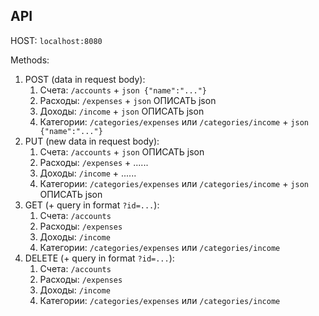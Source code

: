 ## API

HOST: `localhost:8080`

Methods:
1) POST (data in request body):
   1) Счета: `/accounts` + `json {"name":"..."}`
   2) Расходы: `/expenses` + `json` ОПИСАТЬ json
   3) Доходы: `/income` + `json` ОПИСАТЬ json
   4) Категории: `/categories/expenses` или `/categories/income` + `json {"name":"..."}`
2) PUT (new data in request body):
   1) Счета: `/accounts` + `json` ОПИСАТЬ json
   2) Расходы: `/expenses` + ......
   3) Доходы: `/income` + ......
   4) Категории: `/categories/expenses` или `/categories/income` + `json` ОПИСАТЬ json
3) GET (+ query in format `?id=...`):
   1) Счета: `/accounts`
   2) Расходы: `/expenses`
   3) Доходы: `/income`
   4) Категории: `/categories/expenses` или `/categories/income`
4) DELETE (+ query in format `?id=...`): 
   1) Счета: `/accounts`
   2) Расходы: `/expenses`
   3) Доходы: `/income`
   4) Категории: `/categories/expenses` или `/categories/income`
